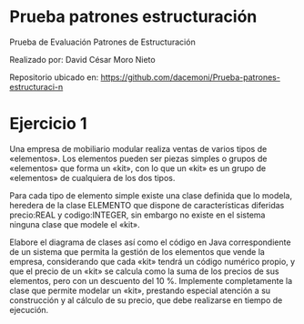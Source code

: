 # Prueba patrones estructuración
Prueba de Evaluación Patrones de Estructuración

Realizado por: David César Moro Nieto

Repositorio ubicado en: https://github.com/dacemoni/Prueba-patrones-estructuraci-n

# Ejercicio 1
Una empresa de mobiliario modular realiza ventas de varios tipos de «elementos». Los elementos pueden ser piezas simples o grupos de «elementos» que forma un «kit», con lo que un «kit» es un grupo de «elementos» de cualquiera de los dos tipos.

Para cada tipo de elemento simple existe una clase definida que lo modela, heredera de la clase ELEMENTO que dispone de características diferidas precio:REAL y codigo:INTEGER, sin embargo no existe en el sistema ninguna clase que modele el «kit».

Elabore el diagrama de clases así como el código en Java correspondiente de un sistema que permita la gestión de los elementos que vende la empresa, considerando que cada «kit» tendrá un código numérico propio, y que el precio de un «kit» se calcula como la suma de los precios de sus elementos, pero con un descuento del 10 %. Implemente completamente la clase que permite modelar un «kit», prestando especial atención a su construcción y al cálculo de su precio, que debe realizarse en tiempo de ejecución.
